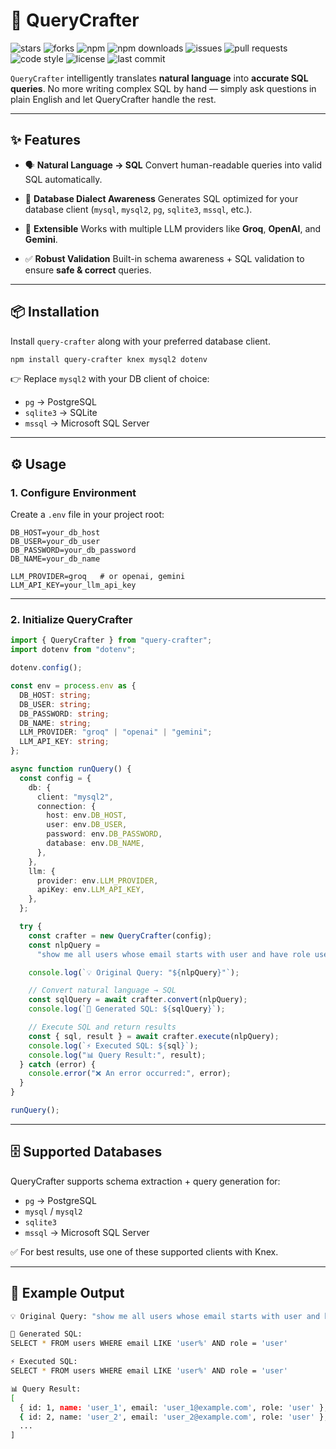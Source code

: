 
# 🚀 QueryCrafter
![stars](https://img.shields.io/github/stars/Matrixxboy/QueryCrafter?style=social)
![forks](https://img.shields.io/github/forks/Matrixxboy/QueryCrafter?style=social)
![npm](https://img.shields.io/npm/v/querycrafter?color=red)
![npm downloads](https://img.shields.io/npm/dt/querycrafter?color=blue)
![issues](https://img.shields.io/github/issues/Matrixxboy/QueryCrafter)
![pull requests](https://img.shields.io/github/issues-pr/Matrixxboy/QueryCrafter)
![code style](https://img.shields.io/badge/code_style-standard-brightgreen.svg)
![license](https://img.shields.io/github/license/Matrixxboy/QueryCrafter)
![last commit](https://img.shields.io/github/last-commit/Matrixxboy/QueryCrafter)


`QueryCrafter` intelligently translates **natural language** into **accurate SQL queries**.
No more writing complex SQL by hand — simply ask questions in plain English and let QueryCrafter handle the rest.

---

## ✨ Features

* 🗣 **Natural Language → SQL**
  Convert human-readable queries into valid SQL automatically.

* 🧠 **Database Dialect Awareness**
  Generates SQL optimized for your database client (`mysql`, `mysql2`, `pg`, `sqlite3`, `mssql`, etc.).

* 🔌 **Extensible**
  Works with multiple LLM providers like **Groq**, **OpenAI**, and **Gemini**.

* ✅ **Robust Validation**
  Built-in schema awareness + SQL validation to ensure **safe & correct** queries.

---

## 📦 Installation

Install `query-crafter` along with your preferred database client.

```bash
npm install query-crafter knex mysql2 dotenv
```

👉 Replace `mysql2` with your DB client of choice:

* `pg` → PostgreSQL
* `sqlite3` → SQLite
* `mssql` → Microsoft SQL Server

---

## ⚙️ Usage

### 1. Configure Environment

Create a `.env` file in your project root:

```env
DB_HOST=your_db_host
DB_USER=your_db_user
DB_PASSWORD=your_db_password
DB_NAME=your_db_name

LLM_PROVIDER=groq   # or openai, gemini
LLM_API_KEY=your_llm_api_key
```

---

### 2. Initialize QueryCrafter

```ts
import { QueryCrafter } from "query-crafter";
import dotenv from "dotenv";

dotenv.config();

const env = process.env as {
  DB_HOST: string;
  DB_USER: string;
  DB_PASSWORD: string;
  DB_NAME: string;
  LLM_PROVIDER: "groq" | "openai" | "gemini";
  LLM_API_KEY: string;
};

async function runQuery() {
  const config = {
    db: {
      client: "mysql2",
      connection: {
        host: env.DB_HOST,
        user: env.DB_USER,
        password: env.DB_PASSWORD,
        database: env.DB_NAME,
      },
    },
    llm: {
      provider: env.LLM_PROVIDER,
      apiKey: env.LLM_API_KEY,
    },
  };

  try {
    const crafter = new QueryCrafter(config);
    const nlpQuery =
      "show me all users whose email starts with user and have role user";

    console.log(`💡 Original Query: "${nlpQuery}"`);

    // Convert natural language → SQL
    const sqlQuery = await crafter.convert(nlpQuery);
    console.log(`📝 Generated SQL: ${sqlQuery}`);

    // Execute SQL and return results
    const { sql, result } = await crafter.execute(nlpQuery);
    console.log(`⚡ Executed SQL: ${sql}`);
    console.log("📊 Query Result:", result);
  } catch (error) {
    console.error("❌ An error occurred:", error);
  }
}

runQuery();
```

---

## 🗄 Supported Databases

QueryCrafter supports schema extraction + query generation for:

* `pg` → PostgreSQL
* `mysql` / `mysql2`
* `sqlite3`
* `mssql` → Microsoft SQL Server

✅ For best results, use one of these supported clients with Knex.

---

## 🧪 Example Output

```bash
💡 Original Query: "show me all users whose email starts with user and have role user"

📝 Generated SQL:
SELECT * FROM users WHERE email LIKE 'user%' AND role = 'user'

⚡ Executed SQL:
SELECT * FROM users WHERE email LIKE 'user%' AND role = 'user'

📊 Query Result:
[
  { id: 1, name: 'user_1', email: 'user_1@example.com', role: 'user' },
  { id: 2, name: 'user_2', email: 'user_2@example.com', role: 'user' },
  ...
]
```

